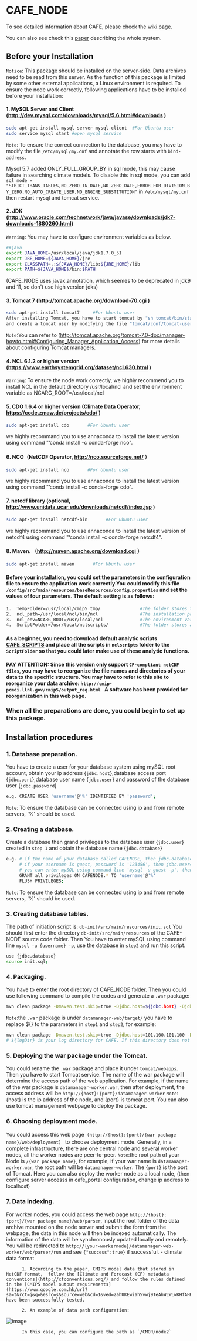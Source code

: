 # CAFE_NODE
To see detailed information about CAFE, please check the [wiki page](https://github.com/THU-EarthInformationScienceLab/CAFE_NODE/wiki).

You can also see check this [paper](https://doi.org/10.1016/j.envsoft.2018.09.007) describing the whole system.
## Before your Installation
`Notice`: This package should be installed on the server-side. Data archives need to be read from this server. As the function of this package is limited by some other external applications, a Linux environment is required. To ensure the node work correctly, following applications have to be installed before your installation:       
#### 1.	MySQL Server and Client (http://dev.mysql.com/downloads/mysql/5.6.html#downloads )     
```Bash 
sudo apt-get install mysql-server mysql-client  #For Ubuntu user
sudo service mysql start #open mysql service
``` 
`Note`: To ensure the correct connection to the database, you may have to modify the file `/etc/mysql/my.cnf` and annotate the row starts with `bind-address`.

Mysql 5.7 added ONLY_FULL_GROUP_BY in sql mode, this may cause failure in searching climate models. To disable this in sql mode, you can add `sql_mode = "STRICT_TRANS_TABLES,NO_ZERO_IN_DATE,NO_ZERO_DATE,ERROR_FOR_DIVISION_BY_ZERO,NO_AUTO_CREATE_USER,NO_ENGINE_SUBSTITUTION"`
in `/etc/mysql/my.cnf` then restart mysql and tomcat service.

#### 2.	JDK (http://www.oracle.com/technetwork/java/javase/downloads/jdk7-downloads-1880260.html)
`Warning`: You may have to configure environment variables as below.
```Bash
##java
export JAVA_HOME=/usr/local/java/jdk1.7.0_51
export JRE_HOME=${JAVA_HOME}/jre
export CLASSPATH=.:${JAVA_HOME}/lib:${JRE_HOME}/lib
export PATH=${JAVA_HOME}/bin:$PATH
```
(CAFE_NODE uses javax.annotation, which seemes to be deprecated in jdk9 and 11, so don't use high version jdks)

#### 3.	Tomcat 7 (http://tomcat.apache.org/download-70.cgi )      
```Bash 
sudo apt-get install tomcat7     #For Ubuntu user
After installing Tomcat, you have to start tomcat by "sh tomcat/bin/startup.sh"
and create a tomcat user by modifying the file "tomcat/conf/tomcat-users.xml"
```
`Note`:You can refer to (http://tomcat.apache.org/tomcat-7.0-doc/manager-howto.html#Configuring_Manager_Application_Access) for more details about configuring Tomcat managers.

#### 4.	NCL 6.1.2 or higher version (https://www.earthsystemgrid.org/dataset/ncl.630.html  )    
`Warning`: To ensure the node work correctly, we highly recommend you to install NCL in the default directory /usr/local/ncl and set the environment variable as NCARG_ROOT=/usr/local/ncl    
#### 5.	CDO 1.6.4 or higher version (Climate Data Operator, https://code.zmaw.de/projects/cdo/ )    
```Bash 
sudo apt-get install cdo       #For Ubuntu user
```     
we highly recommand you to use annaconda to install the latest version using command "‘conda install -c conda-forge nco".
#### 6.	NCO（NetCDF Operator, http://nco.sourceforge.net/ ）     
```Bash 
sudo apt-get install nco       #For Ubuntu user
```   
we highly recommand you to use annaconda to install the latest version using command "‘conda install -c conda-forge cdo".
#### 7.	netcdf library (optional, http://www.unidata.ucar.edu/downloads/netcdf/index.jsp ) 
```Bash 
sudo apt-get install netcdf-bin       #For Ubuntu user
```
we highly recommand you to use annaconda to install the latest version of netcdf4 using command "‘conda install -c conda-forge netcdf4".
#### 8.	Maven. （http://maven.apache.org/download.cgi ）
```Bash 
sudo apt-get install maven       #For Ubuntu user
```
#### Before your installation, you could set the parameters in the configuration file to ensure the application work correctly.You could modify this file `/config/src/main/resources/baseResources/config.properties` and set the values of four parameters. The default setting is as follows:    
```Bash 
1.	TempFolder=/usr/local/cmip5_tmp/               #The folder stores temp files
2.	ncl_path=/usr/local/ncl/bin/ncl                #The installation path of NCL
3.	ncl_env=NCARG_ROOT=/usr/local/ncl              #The environment variable of NCL
4.	ScriptFolder=/usr/local/nclscripts/            #The folder stores analytic scripts
```
#### As a beginner, you need to download default analytic scripts [CAFE_SCRIPTS](https://github.com/THU-EarthInformationScienceLab/CAFE_SCRIPTS) and place all the scripts in `nclscripts` folder to the `ScriptFolder` so that you could later make use of these analytic functions.

#### PAY ATTENTION: Since this version only support `CF-compliant netCDF files`, you may have to reorganize the file names and directories of your data to the specific structure. You may have to refer to this site to reorganize your data archive: `http://cmip-pcmdi.llnl.gov/cmip5/output_req.html ` A software has been provided for reorganization in this web page.
### When all the preparations are done, you could begin to set up this package.

## Installation procedures
### 1.	Database preparation. 
You have to create a user for your database system using mySQL root account, obtain your ip address {`jdbc.host`},database access port {`jdbc.port`},database user name {`jdbc.user`} and password of the database user {`jdbc.password`}
```Bash 
e.g. CREATE USER 'username'@'%' IDENTIFIED BY 'password'; 
```
`Note`: To ensure the database can be connected using ip and from remote servers, '%' should be used.
### 2.	Creating a database. 
Create a database then grand privileges to the database user {`jdbc.user`} created in `step 1` and obtain the database name {`jdbc.database`}
```Bash 
e.g. # if the name of your database called CAFENODE, then jdbc.database=CAFENODE
     # if your username is guest, password is '123456', then jdbc.user=geust, jdbc.password=123456
     # you can enter mySQL using command line 'mysql -u guest -p', then use following codes.
     GRANT all privileges ON CAFENODE.* TO 'username'@'%'
     FLUSH PRIVILEGES;
```
`Note`: To ensure the database can be connected using ip and from remote servers, '%' should be used.
### 3.  Creating database tables. 
The path of initiation script is: `db-init/src/main/resources/init.sql`
You should first enter the directory `db-init/src/main/resources` of the CAFE-NODE source code folder.
Then You have to enter mySQL using command line `mysql -u {username} -p`, use the database in `step2` and run this script.
```Bash 
use {jdbc.database}
source init.sql;
```
### 4.  Packaging.
You have to enter the root directory of CAFE_NODE folder.
Then you could use following command to compile the codes and generate a `.war` package:
```Bash 
mvn clean package -Dmaven.test.skip=true -Djdbc.host=${jdbc.host} -Djdbc.port=${jdbc.port} -Djdbc.database=${jdbc.database} -Djdbc.user=${ jdbc.user} -Djdbc.password=${jdbc.password} -DlogDir=${logDir}
```
`Note`:the `.war` package is under `datamanager-web/target/`
you have to replace ${} to the parameters in `step1` and `step2`, for example:
```Bash 
mvn clean package -Dmaven.test.skip=true -Djdbc.host=101.100.101.100 -Djdbc.port=3306 -Djdbc.database=CAFENODE -Djdbc.user=abc -Djdbc.password=123456 -DlogDir=/usr/local/CAFE/log 
# ${logDir} is your log directory for CAFE. If this directory does not exit, have to create it first.
```
### 5.  Deploying the war package under the Tomcat.
You could rename the `.war` package and place it under `tomcat/webapps`. Then you have to start Tomcat service. The name of the war package will determine the access path of the web application. For example, if the name of the war package is `datamanager-worker.war`, then after deployment, the access address will be `http://{host}:{port}/datamanager-worker`
`Note`:{host} is the ip address of the node, and {port} is tomcat port. You can also use tomcat management webpage to deploy the package.                        
### 6.  Choosing deployment mode.
You could access this web page（`http://{host}:{port}/{war package name}/web/deployment`） to choose deployment mode. Generally, in a complete infrastructure, there are one central node and several worker nodes, all the worker nodes are peer-to-peer.
`Note`:the root path of your Node is `/{war package name}`, for example, if your war name is `datamanager-worker.war`, the root path will be `datamanager-worker`. The `{port}` is the port of Tomcat. Here you can also deploy the worker node as a local node, (then configure server accesss in cafe_portal configuration, change ip address to localhost)                
### 7.  Data indexing.      
For worker nodes, you could access the web page `http://{host}: {port}/{war package name}/web/parser`, input the root folder of the data archive mounted on the node server and submit the form from the webpage, the data in this node will then be indexed automatically. The information of the data will be synchronously updated locally and remotely. You will be redirected to `http://{your-workernode}/datamanager-web-worker/web/parser/run` and see `{"success":true}` if successful.
     - climate data format
     
          1. According to the paper, CMIP5 model data that stored in NetCDF format,  follow the [Climate and Forecast (CF) metadata  conventions](http://cfconventions.org/) and follow the rules defined in the [CMIP5 model output requirements](https://www.google.com.hk/url?sa=t&rct=j&q=&esrc=s&source=web&cd=1&ved=2ahUKEwiah5vwj9TeAhWLWLwKHfAHB1AQFjAAegQIBRAC&url=https%3A%2F%2Fcmip.llnl.gov%2Fcmip5%2Fdocs%2FCMIP5_output_metadata_requirements.pdf&usg=AOvVaw2JcwMh6R5TYVUeNMNwTx5N) have been successfully tested.
          
          2. An example of data path configuration:
          
 ![image](https://github.com/Theropod/CAFE_NODE/blob/master/parse-data-configuration.png?raw=true)
          
          In this case, you can configure the path as `/CMOR/node2`
             
